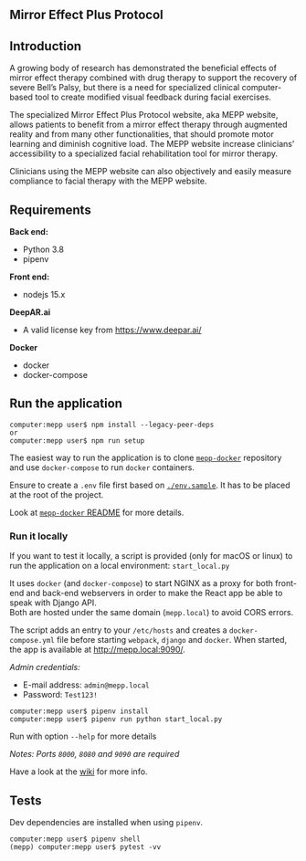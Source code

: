 ## Mirror Effect Plus Protocol

## Introduction 

A growing body of research has demonstrated the beneficial effects of mirror effect therapy combined with 
drug therapy to support the recovery of severe Bell’s Palsy, but there is a need for specialized clinical 
computer-based tool to create modified visual feedback during facial exercises. 

The specialized Mirror Effect Plus Protocol website, aka MEPP website, allows patients to benefit from a 
mirror effect therapy through augmented reality and from many other functionalities, that 
should promote motor learning and diminish cognitive load. The MEPP website increase clinicians’ accessibility
to a specialized facial rehabilitation tool for mirror therapy. 

Clinicians using the MEPP website can also objectively and easily measure compliance to facial therapy 
with the MEPP website. 


## Requirements

**Back end:**

- Python 3.8
- pipenv

**Front end:**

- nodejs 15.x

**DeepAR.ai**

- A valid license key from https://www.deepar.ai/

**Docker** 
- docker
- docker-compose

## Run the application

```shell
computer:mepp user$ npm install --legacy-peer-deps
or
computer:mepp user$ npm run setup

```

The easiest way to run the application is to clone [`mepp-docker`](https://github.com/mirror-effect-plus-protocol/mepp-docker) repository 
and use `docker-compose` to run `docker` containers.

Ensure to create a `.env` file first based on [`./env.sample`](.env.sample).
It has to be placed at the root of the project.

Look at [`mepp-docker` README](https://github.com/mirror-effect-plus-protocol/mepp-docker/README.md) for more details. 

### Run it locally 

If you want to test it locally, a script is provided (only for macOS or linux) to run the application on a local environment: `start_local.py`

It uses `docker` (and `docker-compose`) to start NGINX as a proxy for both front-end and back-end webservers in order to make the React app be able to speak with Django API.  
Both are hosted under the same domain (`mepp.local`) to avoid CORS errors.  

The script adds an entry to your `/etc/hosts` and creates a `docker-compose.yml` file before starting `webpack`, `django` and `docker`.
When started, the app is available at http://mepp.local:9090/.

_Admin credentials:_ 
  - E-mail address: `admin@mepp.local`
  - Password: `Test123!`


```shell
computer:mepp user$ pipenv install
computer:mepp user$ pipenv run python start_local.py
```

Run with option `--help` for more details

_Notes: Ports `8000`, `8080` and `9090` are required_

Have a look at the [wiki](https://github.com/mirror-effect-plus-protocol/mepp-web/wiki) for more info.

## Tests

Dev dependencies are installed when using `pipenv`.

```shell
computer:mepp user$ pipenv shell
(mepp) computer:mepp user$ pytest -vv
```
